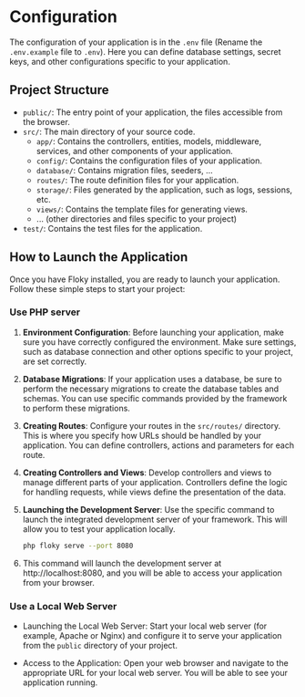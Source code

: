 # Configuration

The configuration of your application is in the `.env` file (Rename the `.env.example` file to `.env`). Here you can define database settings, secret keys, and other configurations specific to your application.

## Project Structure

- `public/`: The entry point of your application, the files accessible from the browser.
- `src/`: The main directory of your source code.
     - `app/`: Contains the controllers, entities, models, middleware, services, and other components of your application.
     - `config/`: Contains the configuration files of your application.
     - `database/`: Contains migration files, seeders, ...
     - `routes/`: The route definition files for your application.
     - `storage/`: Files generated by the application, such as logs, sessions, etc.
     - `views/`: Contains the template files for generating views.
     - ... (other directories and files specific to your project)
- `test/`: Contains the test files for the application.

## How to Launch the Application

Once you have Floky installed, you are ready to launch your application. Follow these simple steps to start your project:

### Use PHP server

1. **Environment Configuration**: Before launching your application, make sure you have correctly configured the environment. Make sure settings, such as database connection and other options specific to your project, are set correctly.

2. **Database Migrations**: If your application uses a database, be sure to perform the necessary migrations to create the database tables and schemas. You can use specific commands provided by the framework to perform these migrations.

3. **Creating Routes**: Configure your routes in the `src/routes/` directory. This is where you specify how URLs should be handled by your application. You can define controllers, actions and parameters for each route.

4. **Creating Controllers and Views**: Develop controllers and views to manage different parts of your application. Controllers define the logic for handling requests, while views define the presentation of the data.

5. **Launching the Development Server**: Use the specific command to launch the integrated development server of your framework. This will allow you to test your application locally.

    ```bash
    php floky serve --port 8080
    ```
    
6. This command will launch the development server at http://localhost:8080, and you will be able to access your application from your browser.

### Use a Local Web Server

- Launching the Local Web Server: Start your local web server (for example, Apache or Nginx) and configure it to serve your application from the `public` directory of your project.

- Access to the Application: Open your web browser and navigate to the appropriate URL for your local web server. You will be able to see your application running.